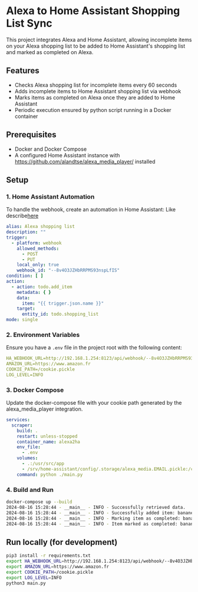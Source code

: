 # Alexa to Home Assistant Shopping List Sync

This project integrates Alexa and Home Assistant, allowing incomplete items on your Alexa shopping
list to be added to Home Assistant's shopping list and marked as completed on Alexa.

## Features

- Checks Alexa shopping list for incomplete items every 60 seconds
- Adds incomplete items to Home Assistant shopping list via webhook
- Marks items as completed on Alexa once they are added to Home Assistant
- Periodic execution ensured by python script running in a Docker container

## Prerequisites

- Docker and Docker Compose
- A configured Home Assistant instance with https://github.com/alandtse/alexa_media_player/
  installed

## Setup

### 1. Home Assistant Automation

To handle the webhook, create an automation in Home Assistant:
Like describe[here](https://github.com/thiagobruch/amazon_shopping_list_scrape?tab=readme-ov-file#how-to-get-the-home-assistant-webhook-url)

```yaml
alias: Alexa shopping list
description: ""
trigger:
  - platform: webhook
    allowed_methods:
      - POST
      - PUT
    local_only: true
    webhook_id: "--8v4O3JZHbRRPMS93nspLfIS"
condition: [ ]
action:
  - action: todo.add_item
    metadata: { }
    data:
      item: "{{ trigger.json.name }}"
    target:
      entity_id: todo.shopping_list
mode: single
```

### 2. Environment Variables

Ensure you have a `.env` file in the project root with the following content:

```yaml
HA_WEBHOOK_URL=http://192.168.1.254:8123/api/webhook/--8v4O3JZHbRRPMS93nspLfIS
AMAZON_URL=https://www.amazon.fr
COOKIE_PATH=/cookie.pickle
LOG_LEVEL=INFO
```

### 3. Docker Compose

Update the docker-compose file with your cookie path generated by the alexa_media_player
integration.

```yaml
services:
  scraper:
    build: .
    restart: unless-stopped
    container_name: alexa2ha
    env_file:
      - .env
    volumes:
      - .:/usr/src/app
      - /srv/home-assistant/config/.storage/alexa_media.EMAIL.pickle:/cookie.pickle:ro
    command: python ./main.py
```

### 4. Build and Run

```bash
docker-compose up --build
2024-08-16 15:28:44 - __main__ - INFO - Successfully retrieved data.
2024-08-16 15:28:44 - __main__ - INFO - Successfully added item: banane
2024-08-16 15:28:44 - __main__ - INFO - Marking item as completed: banane
2024-08-16 15:28:44 - __main__ - INFO - Item marked as completed: banane
```


## Run locally (for development)

```bash
pip3 install -r requirements.txt
export HA_WEBHOOK_URL=http://192.168.1.254:8123/api/webhook/--8v4O3JZHbRRPMS93nspLfIS
export AMAZON_URL=https://www.amazon.fr
export COOKIE_PATH=/cookie.pickle
export LOG_LEVEL=INFO
python3 main.py
```